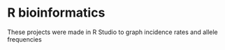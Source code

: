 # R bioinformatics


These projects were made in R Studio to graph incidence rates and allele frequencies
